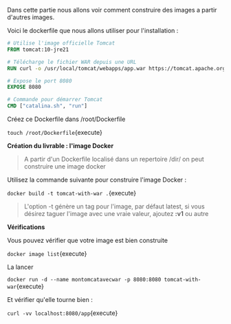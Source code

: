 
Dans cette partie nous allons voir comment construire des images a partir d'autres images.


Voici le dockerfile que nous allons utiliser pour l'installation : 

```Dockerfile
# Utilise l'image officielle Tomcat
FROM tomcat:10-jre21

# Télécharge le fichier WAR depuis une URL
RUN curl -o /usr/local/tomcat/webapps/app.war https://tomcat.apache.org/tomcat-10.0-doc/appdev/sample/sample.war

# Expose le port 8080
EXPOSE 8080

# Commande pour démarrer Tomcat
CMD ["catalina.sh", "run"]
```

Créez ce Dockerfile dans /root/Dockerfile

`
touch /root/Dockerfile
`{execute}


**Création du livrable : l'image Docker**
> A partir d'un Dockerfile localisé dans un repertoire /dir/ on peut construire une image docker

Utilisez la commande suivante pour construire l'image Docker :

`
docker build -t tomcat-with-war .
`{execute}

> L'option -t génère un tag pour l'image, par défaut latest, si vous désirez taguer l'image avec une vraie valeur, ajoutez **:v1** ou autre


**Vérifications**

Vous pouvez vérifier que votre image est bien construite

`
docker image list
`{execute}


La lancer

`
docker run -d --name montomcatavecwar -p 8080:8080 tomcat-with-war
`{execute}


Et vérifier qu'elle tourne bien :

`
curl -vv localhost:8080/app
`{execute}

